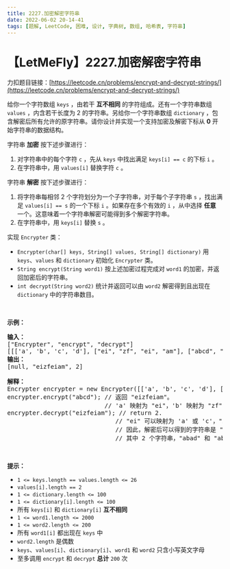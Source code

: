 ```yaml
---
title: 2227.加密解密字符串
date: 2022-06-02 20-14-41
tags: [题解, LeetCode, 困难, 设计, 字典树, 数组, 哈希表, 字符串]
---
```


# 【LetMeFly】2227.加密解密字符串

力扣题目链接：[https://leetcode.cn/problems/encrypt-and-decrypt-strings/](https://leetcode.cn/problems/encrypt-and-decrypt-strings/)

<p>给你一个字符数组 <code>keys</code> ，由若干 <strong>互不相同</strong> 的字符组成。还有一个字符串数组 <code>values</code> ，内含若干长度为 2 的字符串。另给你一个字符串数组 <code>dictionary</code> ，包含解密后所有允许的原字符串。请你设计并实现一个支持加密及解密下标从 <strong>0</strong> 开始字符串的数据结构。</p>

<p>字符串 <strong>加密</strong> 按下述步骤进行：</p>

<ol>
	<li>对字符串中的每个字符 <code>c</code> ，先从 <code>keys</code> 中找出满足 <code>keys[i] == c</code> 的下标 <code>i</code> 。</li>
	<li>在字符串中，用&nbsp;<code>values[i]</code> 替换字符 <code>c</code> 。</li>
</ol>

<p>字符串 <strong>解密</strong> 按下述步骤进行：</p>

<ol>
	<li>将字符串每相邻 2 个字符划分为一个子字符串，对于每个子字符串 <code>s</code> ，找出满足 <code>values[i] == s</code> 的一个下标 <code>i</code> 。如果存在多个有效的 <code>i</code> ，从中选择 <strong>任意</strong> 一个。这意味着一个字符串解密可能得到多个解密字符串。</li>
	<li>在字符串中，用 <code>keys[i]</code> 替换 <code>s</code> 。</li>
</ol>

<p>实现 <code>Encrypter</code> 类：</p>

<ul>
	<li><code>Encrypter(char[] keys, String[] values, String[] dictionary)</code> 用 <code>keys</code>、<code>values</code> 和 <code>dictionary</code> 初始化 <code>Encrypter</code> 类。</li>
	<li><code>String encrypt(String word1)</code> 按上述加密过程完成对 <code>word1</code> 的加密，并返回加密后的字符串。</li>
	<li><code>int decrypt(String word2)</code> 统计并返回可以由 <code>word2</code> 解密得到且出现在 <code>dictionary</code> 中的字符串数目。</li>
</ul>

<p>&nbsp;</p>

<p><strong>示例：</strong></p>

<pre>
<strong>输入：</strong>
["Encrypter", "encrypt", "decrypt"]
[[['a', 'b', 'c', 'd'], ["ei", "zf", "ei", "am"], ["abcd", "acbd", "adbc", "badc", "dacb", "cadb", "cbda", "abad"]], ["abcd"], ["eizfeiam"]]
<strong>输出：</strong>
[null, "eizfeiam", 2]

<strong>解释：</strong>
Encrypter encrypter = new Encrypter([['a', 'b', 'c', 'd'], ["ei", "zf", "ei", "am"], ["abcd", "acbd", "adbc", "badc", "dacb", "cadb", "cbda", "abad"]);
encrypter.encrypt("abcd"); // 返回 "eizfeiam"。 
&nbsp;                          // 'a' 映射为 "ei"，'b' 映射为 "zf"，'c' 映射为 "ei"，'d' 映射为 "am"。
encrypter.decrypt("eizfeiam"); // return 2. 
                              // "ei" 可以映射为 'a' 或 'c'，"zf" 映射为 'b'，"am" 映射为 'd'。 
                              // 因此，解密后可以得到的字符串是 "abad"，"cbad"，"abcd" 和 "cbcd"。 
                              // 其中 2 个字符串，"abad" 和 "abcd"，在 dictionary 中出现，所以答案是 2 。
</pre>

<p>&nbsp;</p>

<p><strong>提示：</strong></p>

<ul>
	<li><code>1 &lt;= keys.length == values.length &lt;= 26</code></li>
	<li><code>values[i].length == 2</code></li>
	<li><code>1 &lt;= dictionary.length &lt;= 100</code></li>
	<li><code>1 &lt;= dictionary[i].length &lt;= 100</code></li>
	<li>所有 <code>keys[i]</code> 和 <code>dictionary[i]</code> <strong>互不相同</strong></li>
	<li><code>1 &lt;= word1.length &lt;= 2000</code></li>
	<li><code>1 &lt;= word2.length &lt;= 200</code></li>
	<li>所有 <code>word1[i]</code> 都出现在 <code>keys</code> 中</li>
	<li><code>word2.length</code> 是偶数</li>
	<li><code>keys</code>、<code>values[i]</code>、<code>dictionary[i]</code>、<code>word1</code> 和 <code>word2</code> 只含小写英文字母</li>
	<li>至多调用 <code>encrypt</code> 和 <code>decrypt</code> <strong>总计</strong> <code>200</code> 次</li>
</ul>


    